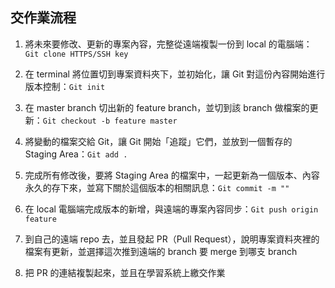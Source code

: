 ## 交作業流程

1. 將未來要修改、更新的專案內容，完整從遠端複製一份到 local 的電腦端：`Git clone HTTPS/SSH key`

2. 在 terminal 將位置切到專案資料夾下，並初始化，讓 Git 對這份內容開始進行版本控制：`Git init`

3. 在 master branch 切出新的 feature branch，並切到該 branch 做檔案的更新：`Git checkout -b feature master`

4. 將變動的檔案交給 Git，讓 Git 開始「追蹤」它們，並放到一個暫存的 Staging Area：`Git add .` 

5. 完成所有修改後，要將 Staging Area 的檔案中，一起更新為一個版本、內容永久的存下來，並寫下關於這個版本的相關訊息：`Git commit -m ""`

6. 在 local 電腦端完成版本的新增，與遠端的專案內容同步：`Git push origin feature`

7. 到自己的遠端 repo 去，並且發起 PR（Pull Request），說明專案資料夾裡的檔案有更新，並選擇這次推到遠端的 branch 要 merge 到哪支 branch

8. 把 PR 的連結複製起來，並且在學習系統上繳交作業